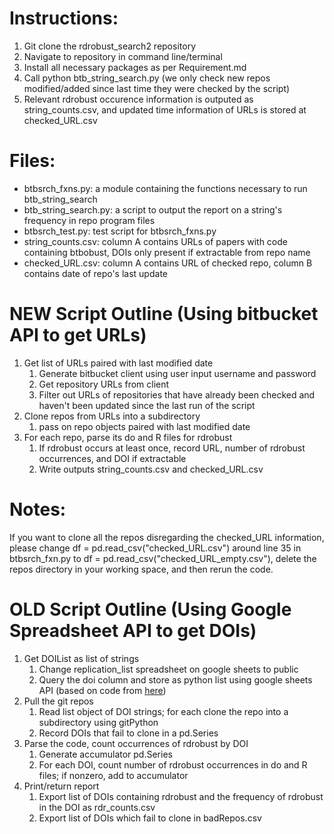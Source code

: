 # Instructions:

1. Git clone the rdrobust_search2 repository
2. Navigate to repository in command line/terminal
3. Install all necessary packages as per Requirement.md
4. Call python btb_string_search.py (we only check new repos modified/added since last time they were checked by the script)
5. Relevant rdrobust occurence information is outputed as string_counts.csv, and updated time information of URLs is stored at checked_URL.csv

# Files:
* btbsrch_fxns.py: a module containing the functions necessary to run btb_string_search
* btb_string_search.py: a script to output the report on a string's frequency in repo program files
* btbsrch_test.py: test script for btbsrch_fxns.py
* string_counts.csv: column A contains URLs of papers with code containing btbobust, DOIs only present if extractable from repo name
* checked_URL.csv: column A contains URL of checked repo, column B contains date of repo's last update

# NEW Script Outline (Using bitbucket API to get URLs)
1. Get list of URLs paired with last modified date
    1. Generate bitbucket client using user input username and password
    2. Get repository URLs from client
    3. Filter out URLs of repositories that have already been checked and haven't been updated since the last run of the script
2. Clone repos from URLs into a subdirectory
    1. pass on repo objects paired with last modified date
3. For each repo, parse its do and R files for rdrobust
    1. If rdrobust occurs at least once, record URL, number of rdrobust occurrences, and DOI if extractable
    2. Write outputs string_counts.csv and checked_URL.csv

# Notes:
If you want to clone all the repos disregarding the checked_URL information, please change df = pd.read_csv("checked_URL.csv") around line 35 in btbsrch_fxn.py to df = pd.read_csv("checked_URL_empty.csv"), delete the repos directory in your working space, and then rerun the code.

# OLD Script Outline (Using Google Spreadsheet API to get DOIs)
1. Get DOIList as list of strings
    1. Change replication_list spreadsheet on google sheets to public
    2. Query the doi column and store as python list using google sheets API (based on code from [here](https://developers.google.com/sheets/api/quickstart/python))
2. Pull the git repos
    1. Read list object of DOI strings; for each clone the repo into a subdirectory using gitPython
    2. Record DOIs that fail to clone in a pd.Series
3. Parse the code, count occurrences of rdrobust by DOI
    1. Generate accumulator pd.Series
    2. For each DOI, count number of rdrobust occurrences in do and R files; if nonzero, add to accumulator
4. Print/return report
    1. Export list of DOIs containing rdrobust and the frequency of rdrobust in the DOI as rdr_counts.csv
    2. Export list of DOIs which fail to clone in badRepos.csv
